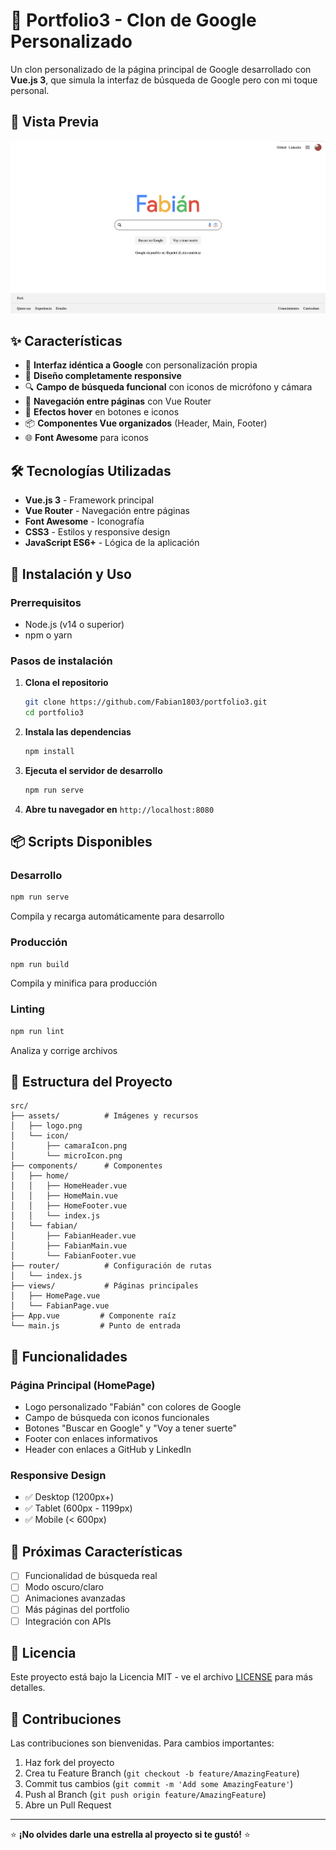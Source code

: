 # 🚀 Portfolio3 - Clon de Google Personalizado

Un clon personalizado de la página principal de Google desarrollado con **Vue.js 3**, que simula la interfaz de búsqueda de Google pero con mi toque personal.

## 📸 Vista Previa

![Vista previa del proyecto](./public/cap1.png)

## ✨ Características

- 🎨 **Interfaz idéntica a Google** con personalización propia
- 📱 **Diseño completamente responsive** 
- 🔍 **Campo de búsqueda funcional** con iconos de micrófono y cámara
- 🎯 **Navegación entre páginas** con Vue Router
- 💫 **Efectos hover** en botones e iconos
- 📦 **Componentes Vue organizados** (Header, Main, Footer)
- 🌐 **Font Awesome** para iconos

## 🛠️ Tecnologías Utilizadas

- **Vue.js 3** - Framework principal
- **Vue Router** - Navegación entre páginas
- **Font Awesome** - Iconografía
- **CSS3** - Estilos y responsive design
- **JavaScript ES6+** - Lógica de la aplicación

## 🚀 Instalación y Uso

### Prerrequisitos
- Node.js (v14 o superior)
- npm o yarn

### Pasos de instalación

1. **Clona el repositorio**
   ```bash
   git clone https://github.com/Fabian1803/portfolio3.git
   cd portfolio3
   ```

2. **Instala las dependencias**
   ```bash
   npm install
   ```

3. **Ejecuta el servidor de desarrollo**
   ```bash
   npm run serve
   ```

4. **Abre tu navegador en** `http://localhost:8080`

## 📦 Scripts Disponibles

### Desarrollo
```bash
npm run serve
```
Compila y recarga automáticamente para desarrollo

### Producción
```bash
npm run build
```
Compila y minifica para producción

### Linting
```bash
npm run lint
```
Analiza y corrige archivos

## 📁 Estructura del Proyecto

```
src/
├── assets/          # Imágenes y recursos
│   ├── logo.png
│   └── icon/
│       ├── camaraIcon.png
│       └── microIcon.png
├── components/      # Componentes
│   ├── home/
│   │   ├── HomeHeader.vue
│   │   ├── HomeMain.vue
│   │   ├── HomeFooter.vue
│   │   └── index.js
│   └── fabian/
│       ├── FabianHeader.vue
│       ├── FabianMain.vue
│       └── FabianFooter.vue
├── router/          # Configuración de rutas
│   └── index.js
├── views/           # Páginas principales
│   ├── HomePage.vue
│   └── FabianPage.vue
├── App.vue         # Componente raíz
└── main.js         # Punto de entrada
```

## 🎯 Funcionalidades

### Página Principal (HomePage)
- Logo personalizado "Fabián" con colores de Google
- Campo de búsqueda con iconos funcionales
- Botones "Buscar en Google" y "Voy a tener suerte"
- Footer con enlaces informativos
- Header con enlaces a GitHub y LinkedIn

### Responsive Design
- ✅ Desktop (1200px+)
- ✅ Tablet (600px - 1199px)
- ✅ Mobile (< 600px)

## 🔮 Próximas Características

- [ ] Funcionalidad de búsqueda real
- [ ] Modo oscuro/claro
- [ ] Animaciones avanzadas
- [ ] Más páginas del portfolio
- [ ] Integración con APIs

## 📄 Licencia

Este proyecto está bajo la Licencia MIT - ve el archivo [LICENSE](LICENSE) para más detalles.

## 🤝 Contribuciones

Las contribuciones son bienvenidas. Para cambios importantes:

1. Haz fork del proyecto
2. Crea tu Feature Branch (`git checkout -b feature/AmazingFeature`)
3. Commit tus cambios (`git commit -m 'Add some AmazingFeature'`)
4. Push al Branch (`git push origin feature/AmazingFeature`)
5. Abre un Pull Request

---

⭐ **¡No olvides darle una estrella al proyecto si te gustó!** ⭐